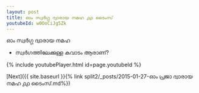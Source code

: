 ```yaml
---
layout: post
title: ഓം സ്വർഗ്ഗ ദ്വാരായ നമഹ ൧൧ ടൈംസ്
youtubeId: w0OoCiJg5Zk
---
```

 
 
 ഓം സ്വർഗ്ഗ ദ്വാരായ നമഹ 
 
 -  സ്വർഗത്തിലേക്കുള്ള കവാടം ആരാണ്? 
 
  
 
  
 
 
 
 
 
 


{% include youtubePlayer.html id=page.youtubeId %}
 
[Next]({{ site.baseurl }}{% link  split2/_posts/2015-01-27-ഓം പ്രജാ ദ്വാരായ നമഹ ൧൧ ടൈംസ്.md%})
 
